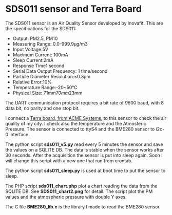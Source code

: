 # SDS011 sensor and Terra Board

The SDS011 sensor is an Air Quality Sensor developed by inovafit.
This are the specifications for the SDS011:

  * Output: PM2.5, PM10 
  * Measuring Range: 0.0-999.9μg/m3 
  * Input Voltage:5V 
  * Maximum Current: 100mA 
  * Sleep Current:2mA 
  * Response Time1 second 
  * Serial Data Output Frequency: 1 time/second 
  * Particle Diameter Resolution:≤0.3μm 
  * Relative Error:10% 
  * Temperature Range:-20~50°C 
  * Physical Size: 71mm*70mm*23mm 

The UART communication protocol requires a bit rate of 9600 baud, with 8 data bit, no parity and one stop bit.

I connect a [Terra board, from ACME Systems,](https://acmesystems.it/terra)
 to this sensor to check the air quality of my city. I check also the temperature and the Atmosferic Pressure. The sensor is connected to ttyS4 and the BME280 sensor to i2c-0 interface.

The python script **sds011_v5.py** read every 5 minutes the sensor and save the values on a SQLITE DB. The data is stable when the sensor works after 30 seconds. After the acquisition the sensor is put into sleep again. Soon I will change this script with a new one that run from crontab.

The python script **sds011_sleep.py** is used at boot time to put the sensor to sleep.

The PHP script **sds011_chart.php** plot a chart reading the data from the SQLITE DB. See **SDS011_chart2.png** for detail. The script plot the PM values and the atmospheric pressure with double Y axes.

The C file **BME280_lib.c** is the library I made to read the BME280 sensor.

